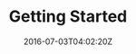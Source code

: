 ---
date: "2016-07-03T04:02:20Z"
title: "Getting Started"
description: "Let us be the first to welcome you! We'll start with core concepts and terminology and then get you set up to create and license your first application."
weight: "210"
level: "beginner"
---